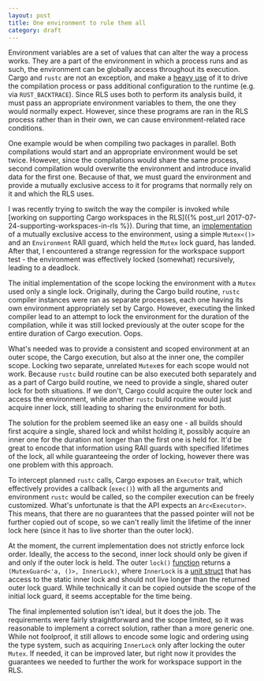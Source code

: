 ```yaml
---
layout: post
title: One environment to rule them all
category: draft
---
```

Environment variables are a set of values that can alter the way a process works. They are a part of the environment in which a process runs and as such, the environment can be globally access throughout its execution. Cargo and `rustc` are not an exception, and make a [heavy use](https://github.com/rust-lang/cargo/blob/master/src/doc/environment-variables.md) of it to drive the compilation process or pass additional configuration to the runtime (e.g. via `RUST_BACKTRACE`). Since RLS uses both to perform its analysis build, it must pass an appropriate environment variables to them, the one they would normally expect. However, since these programs are ran in the RLS process rather than in their own, we can cause environment-related race conditions.

One example would be when compiling two packages in parallel. Both compilations would start and an appropriate environment would be set twice. However, since the compilations would share the same process, second compilation would overwrite the environment and introduce invalid data for the first one. Because of that, we must guard the environment and provide a mutually exclusive access to it for programs that normally rely on it and which the RLS uses.

I was recently trying to switch the way the compiler is invoked while [working on supporting Cargo workspaces in the RLS]({% post_url 2017-07-24-supporting-workspaces-in-rls %}). During that time, an [implementation](https://github.com/rust-lang-nursery/rls/commit/79d659e5699fbf7db5b4819e9a442fb3f550472a#diff-9997203f2de5b62d7810f98eebd0cb72R414) of a mutually exclusive access to the environment, using a simple `Mutex<()>` and an `Environment` RAII guard, which held the `Mutex` lock guard, has landed. After that, I encountered a strange regression for the workspace support test - the environment was effectively locked (somewhat) recursively, leading to a deadlock.

The initial implementation of the scope locking the environment with a `Mutex` used only a single lock. Originally, during the Cargo build routine, `rustc` compiler instances were ran as separate processes, each one having its own environment appropriately set by Cargo. However, executing the linked compiler lead to an attempt to lock the environment for the duration of the compilation, while it was still locked previously at the outer scope for the entire duration of Cargo execution. Oops.

What's needed was to provide a consistent and scoped environment at an outer scope, the Cargo execution, but also at the inner one, the compiler scope. Locking two separate, unrelated `Mutex`es for each scope would not work. Because `rustc` build routine can be also executed both separately and as a part of Cargo build routine, we need to provide a single, shared outer lock for both situations. If we don't, Cargo could acquire the outer lock and access the environment, while another `rustc` build routine would just acquire inner lock, still leading to sharing the environment for both. 

The solution for the problem seemed like an easy one - all builds should first acquire a single, shared lock and whilst holding it, possibly acquire an inner one for the duration not longer than the first one is held for. It'd be great to encode that information using RAII guards with specified lifetimes of the lock, all while guaranteeing the order of locking, however there was one problem with this approach.

To intercept planned `rustc` calls, Cargo exposes an `Executor` trait, which effectively provides a callback (`exec()`) with all the arguments and environment `rustc` would be called, so the compiler execution can be freely customized. What's unfortunate is that the API expects an `Arc<Executor>`. This means, that there are no guarantees that the passed pointer will not be further copied out of scope, so we can't really limit the lifetime of the inner lock here (since it has to live shorter than the outer lock).

At the moment, the current implementation does not strictly enforce lock order. Ideally, the access to the second, inner lock should only be given if and only if the outer lock is held. The outer `lock()` [function](https://github.com/rust-lang-nursery/rls/blob/master/src/build/environment.rs#L108) returns a `(MutexGuard<'a, ()>, InnerLock)`, where `InnerLock` is a [unit struct](https://github.com/rust-lang-nursery/rls/blob/master/src/build/environment.rs#L119) that has access to the static inner lock and should not live longer than the returned outer lock guard. While technically it can be copied outside the scope of the initial lock guard, it seems acceptable for the time being.

The final implemented solution isn't ideal, but it does the job. The requirements were fairly straightforward and the scope limited, so it was reasonable to implement a correct solution, rather than a more generic one. While not foolproof, it still allows to encode some logic and ordering using the type system, such as acquiring `InnerLock` only after locking the outer `Mutex`. If needed, it can be improved later, but right now it provides the guarantees we needed to further the work for workspace support in the RLS.

